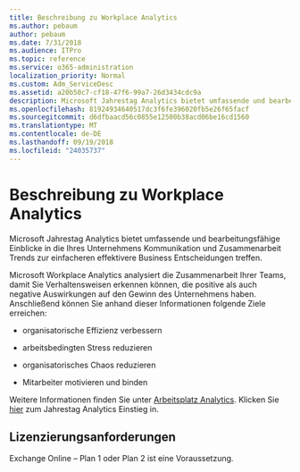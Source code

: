 ```yaml
---
title: Beschreibung zu Workplace Analytics
ms.author: pebaum
author: pebaum
ms.date: 7/31/2018
ms.audience: ITPro
ms.topic: reference
ms.service: o365-administration
localization_priority: Normal
ms.custom: Adm_ServiceDesc
ms.assetid: a20b50c7-cf18-47f6-99a7-26d3434cdc9a
description: Microsoft Jahrestag Analytics bietet umfassende und bearbeitungsfähige Einblicke in die Ihres Unternehmens Kommunikation und Zusammenarbeit Trends zur einfacheren effektivere Business Entscheidungen treffen.
ms.openlocfilehash: 81924934640517dc3f6fe396020fb5e26f65facf
ms.sourcegitcommit: d6dfbaacd56c0855e12500b38acd06be16cd1560
ms.translationtype: MT
ms.contentlocale: de-DE
ms.lasthandoff: 09/19/2018
ms.locfileid: "24035737"
---
```

# <a name="workplace-analytics-service-description"></a>Beschreibung zu Workplace Analytics

Microsoft Jahrestag Analytics bietet umfassende und bearbeitungsfähige Einblicke in die Ihres Unternehmens Kommunikation und Zusammenarbeit Trends zur einfacheren effektivere Business Entscheidungen treffen.
  
Microsoft Workplace Analytics analysiert die Zusammenarbeit Ihrer Teams, damit Sie Verhaltensweisen erkennen können, die positive als auch negative Auswirkungen auf den Gewinn des Unternehmens haben. Anschließend können Sie anhand dieser Informationen folgende Ziele erreichen:  
  
- organisatorische Effizienz verbessern
    
- arbeitsbedingten Stress reduzieren
    
- organisatorisches Chaos reduzieren
    
- Mitarbeiter motivieren und binden
    
Weitere Informationen finden Sie unter [Arbeitsplatz Analytics](https://go.microsoft.com/fwlink/?linkid=852492). Klicken Sie [hier](https://docs.microsoft.com/en-us/workplace-analytics/overview/get-started) zum Jahrestag Analytics Einstieg in. 
  
## <a name="licensing-requirements"></a>Lizenzierungsanforderungen

Exchange Online – Plan 1 oder Plan 2 ist eine Voraussetzung.